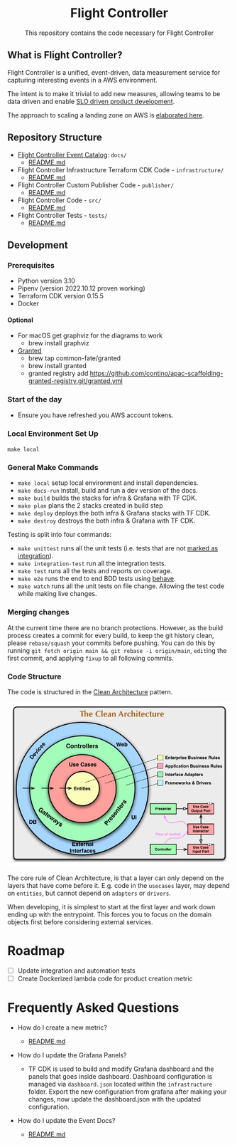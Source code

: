 <h1 align="center">Flight Controller</h1>
<p align="center">This repository contains the code necessary for Flight Controller</p>

## What is Flight Controller?

Flight Controller is a unified, event-driven, data measurement service for capturing interesting events in a AWS environment.
  
The intent is to make it trivial to add new measures, allowing teams to be data driven and enable [SLO driven product development](https://www.youtube.com/watch?v=R_Uz5nkigdQ&list=PLIuxSyKxlQrAsbULewWndxvKIVW9y8LIK&index=20).  

The approach to scaling a landing zone on AWS is [elaborated here](https://aws.amazon.com/blogs/mt/flight-controller-by-contino-a-solution-built-on-aws-control-tower/).  

## Repository Structure

- [Flight Controller Event Catalog](https://legendary-spoon-f82c1640.pages.github.io): `docs/`
  - [README.md](docs/README.md)
- Flight Controller Infrastructure Terraform CDK Code - `infrastructure/`
  - [README.md](infrastructure/README.md)
- Flight Controller Custom Publisher Code - `publisher/`
  - [README.md](publisher/README.md)
- Flight Controller Code - `src/`
  - [README.md](src/README.md)
- Flight Controller Tests - `tests/`
  - [README.md](tests/README.md)

## Development

### Prerequisites

- Python version 3.10
- Pipenv (version 2022.10.12 proven working)
- Terraform CDK version 0.15.5
- Docker

#### Optional

- For macOS get graphviz for the diagrams to work
  - brew install graphviz  
- [Granted](https://granted.dev/)
  - brew tap common-fate/granted
  - brew install granted
  - granted registry add https://github.com/contino/apac-scaffolding-granted-registry.git/granted.yml

### Start of the day

- Ensure you have refreshed you AWS account tokens.
  
### Local Environment Set Up

`make local`

### General Make Commands

- `make local` setup local environment and install dependencies.
- `make docs-run` install, build and run a dev version of the docs.
- `make build` builds the stacks for infra & Grafana with TF CDK.
- `make plan` plans the 2 stacks created in build step
- `make deploy` deploys the both infra & Grafana stacks with TF CDK.
- `make destroy` destroys the both infra & Grafana with TF CDK.

Testing is split into four commands:

- `make unittest` runs all the unit tests (i.e. tests that are not [marked as integration](https://docs.pytest.org/en/7.1.x/example/markers.html)).
- `make integration-test` run all the integration tests.
- `make test` runs all the tests and reports on coverage. 
- `make e2e` runs the end to end BDD tests using [behave](https://github.com/behave/behave).
- `make watch` runs all the unit tests on file change. Allowing the test code while making live changes.

### Merging changes

At the current time there are no branch protections. However, as the build process creates a commit for every build, to keep the git history clean, please `rebase/squash` your commits before pushing. You can do this by running `git fetch origin main && git rebase -i origin/main`, `edit`ing the first commit, and applying `fixup` to all following commits.

### Code Structure

The code is structured in the [Clean Architecture](https://blog.cleancoder.com/uncle-bob/2012/08/13/the-clean-architecture.html) pattern.

![Clean Architecture](images/CleanArchitecture.jpeg)

The core rule of Clean Architecture, is that a layer can only depend on the layers that have come before it. E.g. code in the `usecases` layer, may depend on `entities`, but cannot depend on `adapters` or `drivers`.

When developing, it is simplest to start at the first layer and work down ending up with the entrypoint. This forces you to focus on the domain objects first before considering external services.

# Roadmap

- [ ] Update integration and automation tests
- [ ] Create Dockerized lambda code for product creation metric

# Frequently Asked Questions

- How do I create a new metric?
  - [README.md](src/README.md#how-to-create-a-new-metric)
- How do I update the Grafana Panels?
  - TF CDK is used to build and modify Grafana dashboard and the panels that goes inside dashboard. Dashboard configuration is  managed via `dashboard.json` located within the `infrastructure` folder. Export the new configuration from grafana after making your changes, now update the dashboard.json with the updated configuration.

- How do I update the Event Docs?
  - [README.md](docs/README.md)
